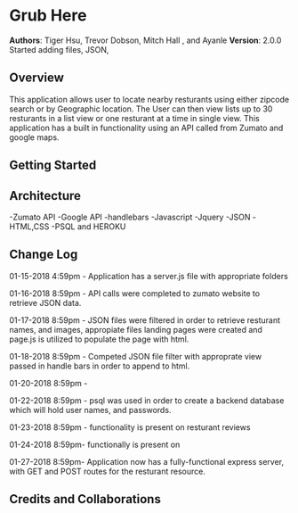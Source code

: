 # Grub Here

**Authors**: Tiger Hsu, Trevor Dobson, Mitch Hall , and  Ayanle
**Version**: 2.0.0  Started adding files, JSON, 


## Overview
This application allows user to locate nearby resturants using either zipcode search or by Geographic location. The User can then view lists up to 30 resturants in a list view or one resturant at a time in single view. This application has a built in functionality using an API called from Zumato and google maps.

## Getting Started
<!-- What are the steps that a user must take in order to build this app on their own machine and get it running? -->

## Architecture
-Zumato API
-Google API
-handlebars 
-Javascript
-Jquery
-JSON
-HTML,CSS
-PSQL and HEROKU

## Change Log
01-15-2018 4:59pm - Application has a server.js file with appropriate folders

01-16-2018 8:59pm - API calls were completed to zumato website to retrieve JSON data.  

01-17-2018 8:59pm - JSON files were filtered in order to retrieve resturant names, and images, appropiate files landing pages were created and page.js is utilized to populate the page with html.

01-18-2018 8:59pm - Competed JSON file filter with approprate view passed in handle bars in order to append to html.

01-20-2018 8:59pm - 

01-22-2018 8:59pm - psql was used in order to create a backend database which will hold user names, and passwords.

01-23-2018 8:59pm - functionality is present on resturant reviews


01-24-2018 8:59pm- functionally is present on 

01-27-2018 8:59pm- Application now has a fully-functional express server, with GET and POST routes for the resturant resource.

## Credits and Collaborations
<!-- Give credit (and a link) to other people or resources that helped you build this application. -->
